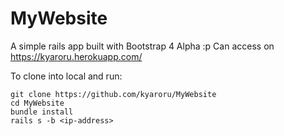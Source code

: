 # MyWebsite
A simple rails app built with Bootstrap 4 Alpha :p
Can access on https://kyaroru.herokuapp.com/

To clone into local and run:
```
git clone https://github.com/kyaroru/MyWebsite
cd MyWebsite
bundle install
rails s -b <ip-address>
```
